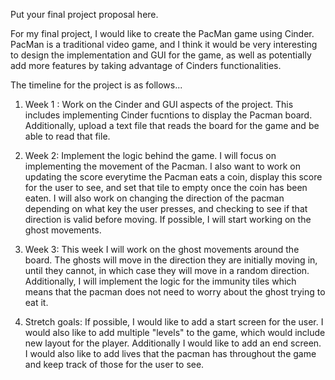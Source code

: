 Put your final project proposal here.

    
For my final project, I would like to create the PacMan game using Cinder. 
PacMan is a traditional video game, and I think it would be very interesting to 
design the implementation and GUI for the game, as well as potentially add more 
features by taking advantage of Cinders functionalities. 

The timeline for the project is as follows...

1. Week 1 : Work on the Cinder and GUI aspects of the project. This includes implementing Cinder
fucntions to display the Pacman board. Additionally, upload a text file that reads the board for
the game and be able to read that file.    


 2. Week 2: Implement the logic behind the game. I will focus on implementing the movement of 
the Pacman. I also want to work on updating the score everytime the Pacman eats a coin, display 
this score for the user to see, and set that tile to empty once the coin has been eaten. I will 
also work on changing the direction of the pacman depending on what key the user presses, and checking
to see if that direction is valid before moving. If possible, I will start working on the ghost movements.     


3. Week 3: 
This week I will work on the ghost movements around the board. The ghosts will move in the direction they are
initially moving in, until they cannot, in which case they will move in a random direction. Additionally, I will 
implement the logic for the immunity tiles which means that the pacman does not need to worry about the 
ghost trying to eat it. 


4. Stretch goals: 
If possible, I would like to add a start screen for the user. I would also like to add multiple
"levels" to the game, which would include new layout for the player. Additionally I would like to add an end screen.
I would also like to add lives that the pacman has throughout the game and keep track of those for the user to see.    


















